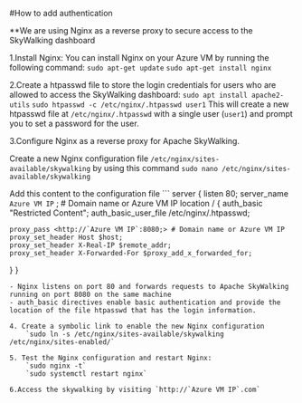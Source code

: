 #How to add authentication

**We are using Nginx as a reverse proxy to secure access to the SkyWalking dashboard

1.Install Nginx: You can install Nginx on your Azure VM by running the following command:
	`sudo apt-get update`
	`sudo apt-get install nginx`

2.Create a htpasswd file to store the login credentials for users who are allowed to access the SkyWalking dashboard:
	`sudo apt install apache2-utils`
	`sudo htpasswd -c /etc/nginx/.htpasswd user1`
This will create a new htpasswd file at `/etc/nginx/.htpasswd` with a single user (`user1`) and prompt you to set a password for the user.

3.Configure Nginx as a reverse proxy for Apache SkyWalking.

 Create a new Nginx configuration file `/etc/nginx/sites-available/skywalking` by using this command `sudo nano /etc/nginx/sites-available/skywalking`

 Add this content to the configuration file
	```
	server {
    listen 80;
    server_name `Azure VM IP` ; # Domain name or Azure VM IP
    location / {
    auth_basic "Restricted Content";
    auth_basic_user_file /etc/nginx/.htpasswd;

    proxy_pass <http://`Azure VM IP`:8080;> # Domain name or Azure VM IP
    proxy_set_header Host $host;
    proxy_set_header X-Real-IP $remote_addr;
    proxy_set_header X-Forwarded-For $proxy_add_x_forwarded_for;
}
}
```
- Nginx listens on port 80 and forwards requests to Apache SkyWalking running on port 8080 on the same machine
- auth_basic directives enable basic authentication and provide the location of the file htpasswd that has the login information.

4. Create a symbolic link to enable the new Nginx configuration
	`sudo ln -s /etc/nginx/sites-available/skywalking /etc/nginx/sites-enabled/`

5. Test the Nginx configuration and restart Nginx:
	`sudo nginx -t`
	`sudo systemctl restart nginx`

6.Access the skywalking by visiting `http://`Azure VM IP`.com`
